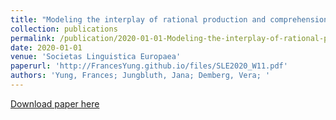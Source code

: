 ```yaml
---
title: "Modeling the interplay of rational production and comprehension of ambiguous connectives"
collection: publications
permalink: /publication/2020-01-01-Modeling-the-interplay-of-rational-production
date: 2020-01-01
venue: 'Societas Linguistica Europaea'
paperurl: 'http://FrancesYung.github.io/files/SLE2020_W11.pdf'
authors: 'Yung, Frances; Jungbluth, Jana; Demberg, Vera; '
---
```


<a href='http://FrancesYung.github.io/files/SLE2020_W11.pdf'>Download paper here</a>
